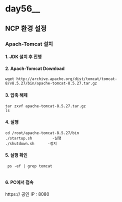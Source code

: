 # day56__

## NCP 환경 설정



### Apach-Tomcat 설치



#### 1. JDK 설치 후 진행



#### 2. Apach-Tomcat Download

```
wget http://archive.apache.org/dist/tomcat/tomcat-8/v8.5.27/bin/apache-tomcat-8.5.27.tar.gz
```



#### 3. 압축 해제

```
tar zxvf apache-tomcat-8.5.27.tar.gz
ls
```



#### 4. 실행

```
cd /root/apache-tomcat-8.5.27/bin
./startup.sh         -실행
./shutdown.sh      -정지
```



#### 5. 실행 확인

```
 ps -ef | grep tomcat
 
```



####  6. PC에서 접속

https:// 공인 IP : 8080